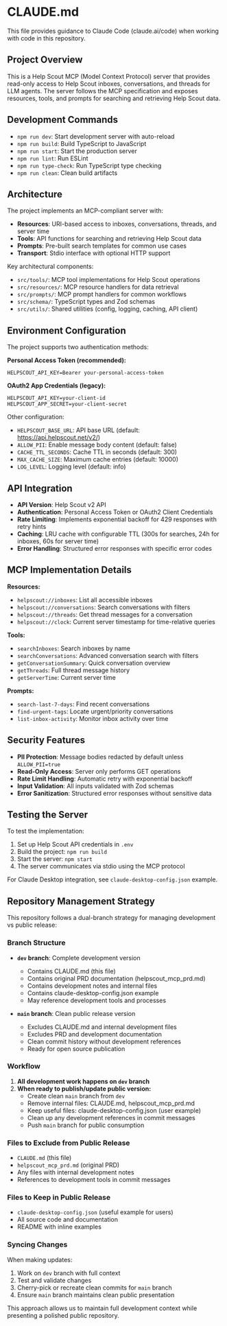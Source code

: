 # CLAUDE.md

This file provides guidance to Claude Code (claude.ai/code) when working with code in this repository.

## Project Overview

This is a Help Scout MCP (Model Context Protocol) server that provides read-only access to Help Scout inboxes, conversations, and threads for LLM agents. The server follows the MCP specification and exposes resources, tools, and prompts for searching and retrieving Help Scout data.

## Development Commands

- `npm run dev`: Start development server with auto-reload
- `npm run build`: Build TypeScript to JavaScript
- `npm run start`: Start the production server
- `npm run lint`: Run ESLint
- `npm run type-check`: Run TypeScript type checking
- `npm run clean`: Clean build artifacts

## Architecture

The project implements an MCP-compliant server with:

- **Resources**: URI-based access to inboxes, conversations, threads, and server time
- **Tools**: API functions for searching and retrieving Help Scout data
- **Prompts**: Pre-built search templates for common use cases
- **Transport**: Stdio interface with optional HTTP support

Key architectural components:
- `src/tools/`: MCP tool implementations for Help Scout operations
- `src/resources/`: MCP resource handlers for data retrieval
- `src/prompts/`: MCP prompt handlers for common workflows
- `src/schema/`: TypeScript types and Zod schemas
- `src/utils/`: Shared utilities (config, logging, caching, API client)

## Environment Configuration

The project supports two authentication methods:

**Personal Access Token (recommended):**
```env
HELPSCOUT_API_KEY=Bearer your-personal-access-token
```

**OAuth2 App Credentials (legacy):**
```env
HELPSCOUT_API_KEY=your-client-id
HELPSCOUT_APP_SECRET=your-client-secret
```

Other configuration:
- `HELPSCOUT_BASE_URL`: API base URL (default: https://api.helpscout.net/v2/)
- `ALLOW_PII`: Enable message body content (default: false)
- `CACHE_TTL_SECONDS`: Cache TTL in seconds (default: 300)
- `MAX_CACHE_SIZE`: Maximum cache entries (default: 10000)
- `LOG_LEVEL`: Logging level (default: info)

## API Integration

- **API Version**: Help Scout v2 API
- **Authentication**: Personal Access Token or OAuth2 Client Credentials
- **Rate Limiting**: Implements exponential backoff for 429 responses with retry hints
- **Caching**: LRU cache with configurable TTL (300s for searches, 24h for inboxes, 60s for server time)
- **Error Handling**: Structured error responses with specific error codes

## MCP Implementation Details

**Resources:**
- `helpscout://inboxes`: List all accessible inboxes
- `helpscout://conversations`: Search conversations with filters
- `helpscout://threads`: Get thread messages for a conversation
- `helpscout://clock`: Current server timestamp for time-relative queries

**Tools:**
- `searchInboxes`: Search inboxes by name
- `searchConversations`: Advanced conversation search with filters
- `getConversationSummary`: Quick conversation overview
- `getThreads`: Full thread message history
- `getServerTime`: Current server time

**Prompts:**
- `search-last-7-days`: Find recent conversations
- `find-urgent-tags`: Locate urgent/priority conversations  
- `list-inbox-activity`: Monitor inbox activity over time

## Security Features

- **PII Protection**: Message bodies redacted by default unless `ALLOW_PII=true`
- **Read-Only Access**: Server only performs GET operations
- **Rate Limit Handling**: Automatic retry with exponential backoff
- **Input Validation**: All inputs validated with Zod schemas
- **Error Sanitization**: Structured error responses without sensitive data

## Testing the Server

To test the implementation:

1. Set up Help Scout API credentials in `.env`
2. Build the project: `npm run build`
3. Start the server: `npm start`
4. The server communicates via stdio using the MCP protocol

For Claude Desktop integration, see `claude-desktop-config.json` example.

## Repository Management Strategy

This repository follows a dual-branch strategy for managing development vs public release:

### Branch Structure

- **`dev` branch**: Complete development version
  - Contains CLAUDE.md (this file)
  - Contains original PRD documentation (helpscout_mcp_prd.md)
  - Contains development notes and internal files
  - Contains claude-desktop-config.json example
  - May reference development tools and processes

- **`main` branch**: Clean public release version
  - Excludes CLAUDE.md and internal development files
  - Excludes PRD and development documentation
  - Clean commit history without development references
  - Ready for open source publication

### Workflow

1. **All development work happens on `dev` branch**
2. **When ready to publish/update public version:**
   - Create clean `main` branch from `dev`
   - Remove internal files: CLAUDE.md, helpscout_mcp_prd.md
   - Keep useful files: claude-desktop-config.json (user example)
   - Clean up any development references in commit messages
   - Push `main` branch for public consumption

### Files to Exclude from Public Release

- `CLAUDE.md` (this file)
- `helpscout_mcp_prd.md` (original PRD)
- Any files with internal development notes
- References to development tools in commit messages

### Files to Keep in Public Release

- `claude-desktop-config.json` (useful example for users)
- All source code and documentation
- README with inline examples

### Syncing Changes

When making updates:
1. Work on `dev` branch with full context
2. Test and validate changes
3. Cherry-pick or recreate clean commits for `main` branch
4. Ensure `main` branch maintains clean public presentation

This approach allows us to maintain full development context while presenting a polished public repository.